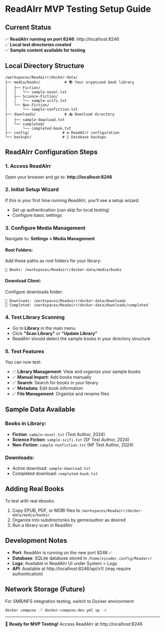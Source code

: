 # ReadAIrr MVP Testing Setup Guide

## Current Status
✅ **ReadAIrr running on port 8246**: http://localhost:8246  
✅ **Local test directories created**  
✅ **Sample content available for testing**

## Local Directory Structure

```
/workspaces/Readairr/docker-data/
├── media/books/           # 📚 Your organized book library
│   ├── Fiction/
│   │   └── sample-novel.txt
│   ├── Science-Fiction/
│   │   └── sample-scifi.txt
│   └── Non-Fiction/
│       └── sample-nonfiction.txt
├── downloads/             # 📥 Download directory
│   ├── sample-download.txt
│   └── completed/
│       └── completed-book.txt
├── config/               # ⚙️ ReadAIrr configuration
└── backups/              # 💾 Database backups
```

## ReadAIrr Configuration Steps

### 1. Access ReadAIrr
Open your browser and go to: **http://localhost:8246**

### 2. Initial Setup Wizard
If this is your first time running ReadAIrr, you'll see a setup wizard:
- Set up authentication (can skip for local testing)
- Configure basic settings

### 3. Configure Media Management
Navigate to: **Settings > Media Management**

#### Root Folders:
Add these paths as root folders for your library:
```
📁 Books: /workspaces/Readairr/docker-data/media/books
```

#### Download Client:
Configure downloads folder:
```
📁 Downloads: /workspaces/Readairr/docker-data/downloads
📁 Completed: /workspaces/Readairr/docker-data/downloads/completed
```

### 4. Test Library Scanning
- Go to **Library** in the main menu
- Click **"Scan Library"** or **"Update Library"**
- ReadAIrr should detect the sample books in your directory structure

### 5. Test Features
You can now test:
- ✅ **Library Management**: View and organize your sample books
- ✅ **Manual Import**: Add books manually
- ✅ **Search**: Search for books in your library
- ✅ **Metadata**: Edit book information
- ✅ **File Management**: Organize and rename files

## Sample Data Available

### Books in Library:
- **Fiction**: `sample-novel.txt` (Test Author, 2024)
- **Science Fiction**: `sample-scifi.txt` (SF Test Author, 2024)  
- **Non-Fiction**: `sample-nonfiction.txt` (NF Test Author, 2024)

### Downloads:
- Active download: `sample-download.txt`
- Completed download: `completed-book.txt`

## Adding Real Books

To test with real ebooks:
1. Copy EPUB, PDF, or MOBI files to `/workspaces/Readairr/docker-data/media/books/`
2. Organize into subdirectories by genre/author as desired
3. Run a library scan in ReadAIrr

## Development Notes

- **Port**: ReadAIrr is running on the new port 8246 ✅
- **Database**: SQLite database stored in `/home/vscode/.config/Readarr/`
- **Logs**: Available in ReadAIrr UI under System > Logs
- **API**: Available at http://localhost:8246/api/v1/ (may require authentication)

## Network Storage (Future)
For SMB/NFS integration testing, switch to Docker environment:
```bash
docker compose -f docker-compose.dev.yml up -d
```

---

🎉 **Ready for MVP Testing!** Access ReadAIrr at http://localhost:8246
